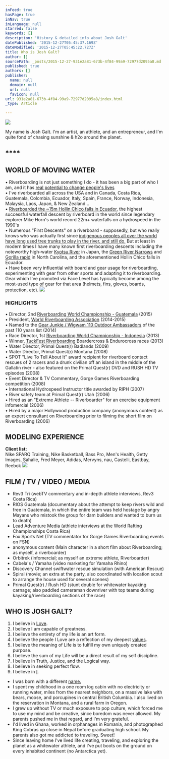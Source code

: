 ```yaml
---
inFeed: true
hasPage: true
inNav: true
inLanguage: null
starred: false
keywords: []
description: 'History & detailed info about Josh Galt'
datePublished: '2015-12-27T05:45:37.169Z'
dateModified: '2015-12-27T05:45:22.727Z'
title: Who is Josh Galt?
author: []
sourcePath: _posts/2015-12-27-931e2a81-673b-4f84-99a9-72977d2095a8.md
published: true
authors: []
publisher:
  name: null
  domain: null
  url: null
  favicon: null
url: 931e2a81-673b-4f84-99a9-72977d2095a8/index.html
_type: Article

---
```

![](https://the-grid-user-content.s3-us-west-2.amazonaws.com/30633b5f-0a8f-43ab-a91d-597524487290.jpg)

My name is Josh Galt. I'm an artist, an athlete, and an entrepreneur, and I'm quite fond of chasing sunshine & h2o around the planet. 

## ****

## **WORLD OF MOVING WATER**

• Riverboarding is not just something I do - it has been a big part of who I am, and it has [real potential to change people's lives][0]  
• I've riverboarded all across the USA and in Canada, Costa Rica, 
Guatemala, Colombia, Ecuador, Italy, Spain, France, Norway, Indonesia, 
Malaysia, Laos, Japan, & New Zealand...  
• [Riverboarded the ~15m Hollin Chico falls in Ecuador][1],
the highest successful waterfall descent by riverboard in the world 
since legendary explorer Mike Horn's world record 22m+ waterfalls on a 
hydrospeed in the 1990's  
• Numerous "First Descents" on a riverboard - supposedly, but who really knows who was actually first since [indigenous peoples all over the world have long used tree trunks to play in the river, and still do.][2] But at least in modern times I have many known first riverboarding descents including the noteworthy high-water [Kyotsu River][3] in Japan, the [Green River Narrows][4] and [Gorilla rapid][5] in North Carolina, and the aforementioned Hollin Chico falls in Ecuador.  
• Have been very influential with board and gear usage for 
riverboarding, experimenting with gear from other sports and adapting it
to riverboarding. Gear which I've promoted via Face Level has typically
become among the most-used type of gear for that area (helmets, fins, 
gloves, boards, protection, etc).
![](https://the-grid-user-content.s3-us-west-2.amazonaws.com/d29bba44-72a5-4c6c-9f0d-b1f49891366c.jpg)

### **HIGHLIGHTS**

• Director, 2nd [Riverboarding World Championship - Guatemala][6] (2015)  
• President, [World Riverboarding Association][7] (2014-2015)  
• Named to the [Gear Junkie / Wigwam 110 Outdoor Ambassadors][8] of the past 110 years list (2014)  
• Race Director, 1st [Riverboarding World Championship - Indonesia][9] (2013)  
• Winner, [TuckFest Riverboarding][10] Boardercross & Endurocross races (2013)  
• Water Director, Primal Quest(r) Badlands (2009)  
• Water Director, Primal Quest(r) Montana  (2008)  
• SPOT
"Live To Tell About It" award recipient for riverboard contact rescues 
of 2 racers and a drunk civilian off an island in the middle of the 
Gallatin river - also featured on the Primal Quest(r) DVD and RUSH HD TV 
episodes (2008)  
• Event Director & TV Commentary, Gorge Games Riverboarding competition (2008)  
• International Hydrospeed Instructor title awarded by RIPH (2007)  
• River safety team at Primal Quest(r) Utah (2006)  
• Hired as an "Extreme Athlete -- Riverboarder" for an exercise equipment infomercial (2006)  
• Hired by a major Hollywood production company (anonymous content) as 
an expert consultant on Riverboarding prior to filming the short film on
Riverboarding (2006)

## **MODELING EXPERIENCE**

**Client list:**  
Nike SPARQ Training, Nike Basketball, Bass Pro, Men's Health, Getty 
Images, Sahalie, Fred Meyer, Adidas, Mervyns, nau, Castelli, Eastbay, 
Reebok
![](https://the-grid-user-content.s3-us-west-2.amazonaws.com/81e5ea1c-4d45-420d-a5dc-4804b8e1180a.jpg)

## **FILM / TV / VIDEO / MEDIA**

- Rev3 Tri (webTV commentary and in-depth athlete interviews, Rev3 Costa Rica)  
- RIOS Guatemala (documentary about the attempt to keep rivers wild and
free in Guatemala, in which the entire team was held hostage by angry 
Mayans who mistook the group for dam builders and wanted to burn us to 
death)  
- Lead Adventure Media (athlete interviews at the World Rafting Championships Costa Rica)  
- Fox Sports Net (TV commentator for Gorge Games Riverboarding events on FSN)  
- anonymous content (Main character in a short film about Riverboarding; as myself, a riverboarder)  
- Orbitrek (infomercial; as myself an extreme athlete, Riverboarder)  
- Cabela's / Yamaha (video marketing for Yamaha Rhino)  
- Discovery Channel swiftwater rescue simulation (with American Rescue)  
- Spiral (movie; an extra at the party, also coordinated with location scout to arrange the house used for several scenes)  
- Primal Quest(r) / Rush HD (stunt double for whitewater kayaking 
carnage; also paddled cameraman downriver with top teams during 
kayaking/riverboarding sections of the race)

## WHO IS JOSH GALT?

1. I believe in [Love][11].
2. I believe I am capable of greatness.
3. I believe the entirety of my life is an art form.
4. I believe the people I Love are a reflection of my deepest [values][12].
5. I believe the meaning of Life is to fulfill my own uniquely created purpose.
6. I believe the sum of my Life will be a direct result of my self discipline.
7. I believe in Truth, Justice, and the Logical way.
8. I believe in seeking perfect flow.
9. I believe in [I][13].

+ I was born with a different [name.][14]  
+ I spent my childhood in a one room log cabin with no electricity or 
running water, miles from the nearest neighbors, on a massive lake with 
bears, moose, and porcupines in central British Columbia. I also lived 
on the reservation in Montana, and a rural farm in Oregon.  
+ I grew 
up without TV or much exposure to pop culture, which forced me to use my
mind and be creative, since boredom was never allowed. My parents 
pushed me in that regard, and I'm very grateful.  
+ I'd lived in 
Ghana, worked in orphanages in Romania, and photographed King Cobras up 
close in Nepal before graduating high school. My parents also got me 
addicted to traveling. Sweet!  
+ Since leaving home I've lived life 
creating, traveling, and exploring the planet as a whitewater athlete, 
and I've put boots on the ground on every inhabited continent (no 
Antarctica yet).

[0]: http://facelevel.com/2012/05/now-lets-talk-about-me-a-vulnerable-look-at-what-makes-riverboarding-meaningful/
[1]: http://facelevel.com/2012/12/riverboarding-15m-hollin-chico-waterfall-in-ecuador/
[2]: http://facelevel.com/2012/04/indigenous-peoples-still-use-logs-to-riverboard/
[3]: http://www.youtube.com/watch?v=wbZGkKTJybM
[4]: http://joshgalt.com/riverboarding-gorilla-green-river-narrows/
[5]: http://joshgalt.com/riverboarding-video-fishmunga-gorilla-rapid/
[6]: http://facebook.com/riverboardingworldchampionship
[7]: http://riverboarding.org/
[8]: http://110.gearjunkie.com/#67/JoshGalt
[9]: http://riverboardingworldchampionship.com/
[10]: http://facelevel.com/2013/04/the-veteran-riverboarders-still-have-it-tuckfest-riverboarding-competition-results/
[11]: http://www.amazon.com/Proof-Heaven-Neurosurgeons-Journey-Afterlife/dp/1451695195
[12]: http://loveislogical.com/
[13]: http://www.aynrand.org/site/PageServer?pagename=objectivism_fiction_anthem
[14]: http://joshgalt.com/who-is-john-galt-i-am-josh-galt-why-i-dislike-the-former-yet-love-the-latter/
